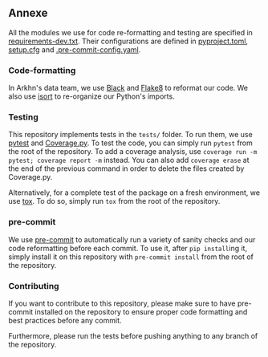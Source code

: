## Annexe

All the modules we use for code re-formatting and testing are specified in 
[requirements-dev.txt](requirements.txt). Their configurations are defined in 
[pyproject.toml](pyproject.toml), [setup.cfg](setup.cfg) and 
[.pre-commit-config.yaml](.pre-commit-config.yaml).

### Code-formatting
In Arkhn's data team, we use [Black](https://black.readthedocs.io/en/stable/) and 
[Flake8](https://flake8.pycqa.org/en/latest/) to reformat our code. We also use 
[isort](https://pycqa.github.io/isort/) to re-organize our Python's imports.

### Testing
This repository implements tests in the `tests/` folder. To run them, we use 
[pytest](https://docs.pytest.org/en/stable/contents.html) and 
[Coverage.py](https://coverage.readthedocs.io/en/coverage-5.3/). To test the code, you can 
simply run `pytest` from the root of the repository. To add a coverage analysis, use 
`coverage run -m pytest; coverage report -m` instead. You can also add `coverage erase` at 
the end of the previous command in order to delete the files created by Coverage.py.

Alternatively, for a complete test of the package on a fresh environment, we use 
[tox](https://tox.readthedocs.io/en/latest/). To do so, simply run `tox` from the root of the
repository.

### pre-commit
We use [pre-commit](https://pre-commit.com/) to automatically run a variety of sanity checks 
and our code reformatting before each commit. To use it, after `pip install`ing it, simply
install it on this repository with `pre-commit install` from the root of the repository.

### Contributing
If you want to contribute to this repository, please make sure to have pre-commit installed 
on the repository to ensure proper code formatting and best practices before any commit. 

Furthermore, please run the tests before pushing anything to any branch of the repository.
